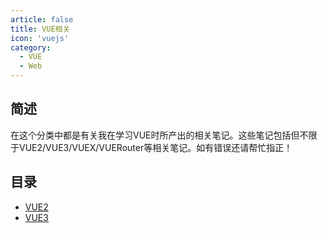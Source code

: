 ```yaml
---
article: false
title: VUE相关
icon: 'vuejs'
category:
  - VUE
  - Web
---
```

## 简述

在这个分类中都是有关我在学习VUE时所产出的相关笔记。这些笔记包括但不限于VUE2/VUE3/VUEX/VUERouter等相关笔记。如有错误还请帮忙指正！

## 目录

- [VUE2](./VUE2/README.md)
- [VUE3](./VUE3/README.md)
